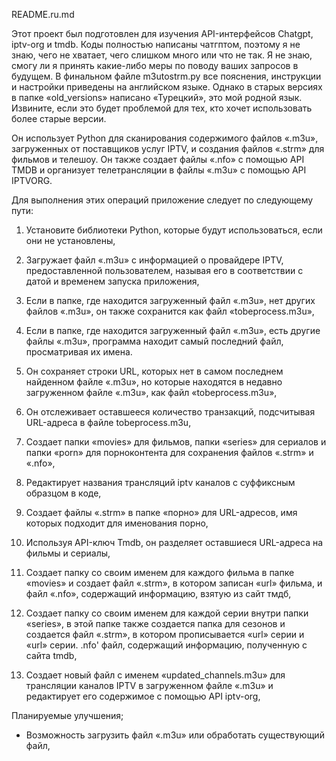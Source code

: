 README.ru.md

Этот проект был подготовлен для изучения API-интерфейсов Chatgpt, iptv-org и tmdb. Коды полностью написаны чатгптом, поэтому я не знаю, чего не хватает, чего слишком много или что не так. Я не знаю, смогу ли я принять какие-либо меры по поводу ваших запросов в будущем. В финальном файле m3utostrm.py все пояснения, инструкции и настройки приведены на английском языке. Однако в старых версиях в папке «old_versions» написано «Турецкий», это мой родной язык. Извините, если это будет проблемой для тех, кто хочет использовать более старые версии.

Он использует Python для сканирования содержимого файлов «.m3u», загруженных от поставщиков услуг IPTV, и создания файлов «.strm» для фильмов и телешоу. Он также создает файлы «.nfo» с помощью API TMDB и организует телетрансляции в файлы «.m3u» с помощью API IPTVORG.

Для выполнения этих операций приложение следует по следующему пути:
1) Установите библиотеки Python, которые будут использоваться, если они не установлены,

2) Загружает файл «.m3u» с информацией о провайдере IPTV, предоставленной пользователем, называя его в соответствии с датой и временем запуска приложения,

3) Если в папке, где находится загруженный файл «.m3u», нет других файлов «.m3u», он также сохранится как файл «tobeprocess.m3u»,

4) Если в папке, где находится загруженный файл «.m3u», есть другие файлы «.m3u», программа находит самый последний файл, просматривая их имена.

5) Он сохраняет строки URL, которых нет в самом последнем найденном файле «.m3u», но которые находятся в недавно загруженном файле «.m3u», как файл «tobeprocess.m3u»,

6) Он отслеживает оставшееся количество транзакций, подсчитывая URL-адреса в файле tobeprocess.m3u,

7) Создает папки «movies» для фильмов, папки «series» для сериалов и папки «porn» для порноконтента для сохранения файлов «.strm» и «.nfo»,

8) Редактирует названия трансляций iptv каналов с суффиксным образцом в коде,

9) Создает файлы «.strm» в папке «порно» для URL-адресов, имя которых подходит для именования порно,

10) Используя API-ключ Tmdb, он разделяет оставшиеся URL-адреса на фильмы и сериалы,

11) Создает папку со своим именем для каждого фильма в папке «movies» и создает файл «.strm», в котором записан «url» фильма, и файл «.nfo», содержащий информацию, взятую из сайт тмдб,

12) Создает папку со своим именем для каждой серии внутри папки «series», в этой папке также создается папка для сезонов и создается файл «.strm», в котором прописывается «url» серии и «url» серии. .nfo' файл, содержащий информацию, полученную с сайта tmdb,

13) Создает новый файл с именем «updated_channels.m3u» для трансляции каналов IPTV в загруженном файле «.m3u» и редактирует его содержимое с помощью API iptv-org,


Планируемые улучшения;
- Возможность загрузить файл «.m3u» или обработать существующий файл,
